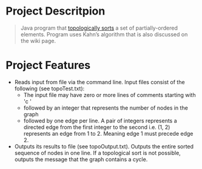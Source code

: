 # Project Descritpion

> Java program that [topologically sorts](https://en.wikipedia.org/wiki/Topological_sorting) a set of partially-ordered elements. Program uses Kahn’s algorithm that is also discussed on the wiki page.

# Project Features

  - Reads input from file via the command line. Input files consist of the following (see topoTest.txt): 
    - The input file may have zero or more lines of comments starting with 'c '
    - followed by an integer that represents the number of nodes in the graph 
    - followed by one edge per line. A pair of integers represents a directed edge from the first integer to the second i.e. (1, 2)             represents an edge from 1 to 2. Meaning edge 1 must precede edge 2.
  - Outputs its results to file (see topoOutput.txt). Outputs the entire sorted sequence of nodes in one line. If a topological sort is       not possible, outputs the message that the graph contains a cycle.
